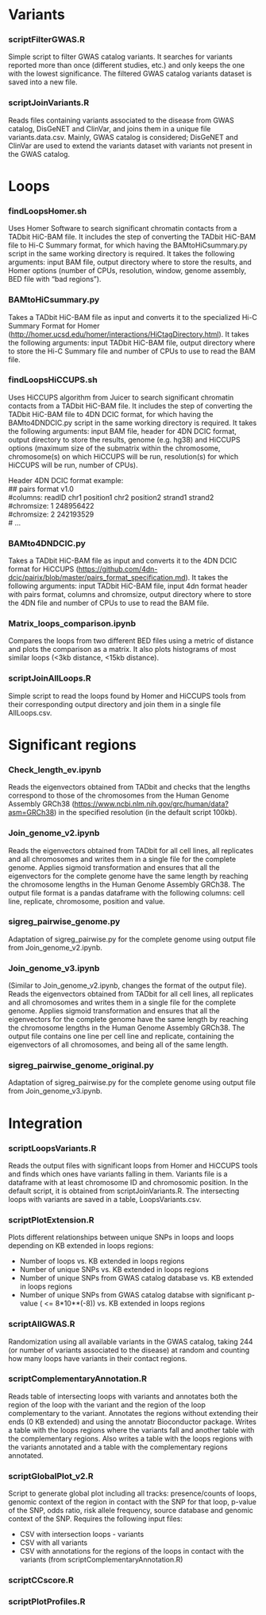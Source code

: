 # Variants

### scriptFilterGWAS.R
Simple script to filter GWAS catalog variants. It searches for variants reported more than once (different studies, etc.) and only keeps the one with the lowest significance. The filtered GWAS catalog variants dataset is saved into a new file.

### scriptJoinVariants.R
Reads files containing variants associated to the disease from GWAS catalog, DisGeNET and ClinVar, and joins them in a unique file variants.data.csv. Mainly, GWAS catalog is considered; DisGeNET and ClinVar are used to extend the variants dataset with variants not present in the GWAS catalog.

# Loops

### findLoopsHomer.sh
Uses Homer Software to search significant chromatin contacts from a TADbit HiC-BAM file. It includes the step of converting the TADbit HiC-BAM file to Hi-C Summary format, for which having the BAMtoHiCsummary.py script in the same working directory is required. It takes the following arguments: input BAM file, output directory where to store the results, and Homer options (number of CPUs, resolution, window, genome assembly, BED file with “bad regions”).

### BAMtoHiCsummary.py
Takes a TADbit HiC-BAM file as input and converts it to the specialized Hi-C Summary Format for Homer (http://homer.ucsd.edu/homer/interactions/HiCtagDirectory.html). It takes the following arguments: input TADbit HiC-BAM file, output directory where to store the Hi-C Summary file and number of CPUs to use to read the BAM file.

### findLoopsHiCCUPS.sh
Uses HiCCUPS algorithm from Juicer to search significant chromatin contacts from a TADbit HiC-BAM file. It includes the step of converting the TADbit HiC-BAM file to 4DN DCIC format, for which having the BAMto4DNDCIC.py script in the same working directory is required. It takes the following arguments: input BAM file, header for 4DN DCIC format, output directory to store the results, genome (e.g. hg38) and HiCCUPS options (maximum size of the submatrix within the chromosome, chromosome(s) on which HiCCUPS will be run, resolution(s) for which HiCCUPS will be run, number of CPUs).

Header 4DN DCIC format example:  
\#\# pairs format v1.0  
\#columns: readID chr1 position1 chr2 position2 strand1 strand2  
\#chromsize: 1 248956422  
\#chromsize: 2 242193529  
\# ...  

### BAMto4DNDCIC.py
Takes a TADbit HiC-BAM file as input and converts it to the 4DN DCIC format for HiCCUPS (https://github.com/4dn-dcic/pairix/blob/master/pairs_format_specification.md). It takes the following arguments: input TADbit HiC-BAM file, input 4dn format header with pairs format, columns and chromsize, output directory where to store the 4DN file and number of CPUs to use to read the BAM file.

### Matrix_loops_comparison.ipynb
Compares the loops from two different BED files using a metric of distance and plots the comparison as a matrix. It also plots histograms of most similar loops (<3kb distance, <15kb distance).

### scriptJoinAllLoops.R
Simple script to read the loops found by Homer and HiCCUPS tools from their corresponding output directory and join them in a single file AllLoops.csv.

# Significant regions

### Check_length_ev.ipynb
Reads the eigenvectors obtained from TADbit and checks that the lengths correspond to those of the chromosomes from the Human Genome Assembly GRCh38 (https://www.ncbi.nlm.nih.gov/grc/human/data?asm=GRCh38) in the specified resolution (in the default script 100kb).

### Join_genome_v2.ipynb
Reads the eigenvectors obtained from TADbit for all cell lines, all replicates and all chromosomes and writes them in a single file for the complete genome. Applies sigmoid transformation and ensures that all the eigenvectors for the complete genome have the same length by reaching the chromosome lengths in the Human Genome Assembly GRCh38. The output file format is a pandas dataframe with the following columns: cell line, replicate, chromosome, position and value.

### sigreg_pairwise_genome.py
Adaptation of sigreg_pairwise.py for the complete genome using output file from Join_genome_v2.ipynb.

### Join_genome_v3.ipynb
(Similar to Join_genome_v2.ipynb, changes the format of the output file).
Reads the eigenvectors obtained from TADbit for all cell lines, all replicates and all chromosomes and writes them in a single file for the complete genome. Applies sigmoid transformation and ensures that all the eigenvectors for the complete genome have the same length by reaching the chromosome lengths in the Human Genome Assembly GRCh38. The output file contains one line per cell line and replicate, containing the eigenvectors of all chromosomes, and being all of the same length.

### sigreg_pairwise_genome_original.py
Adaptation of sigreg_pairwise.py for the complete genome using output file from Join_genome_v3.ipynb.

# Integration

### scriptLoopsVariants.R
Reads the output files with significant loops  from Homer and HiCCUPS tools and finds which ones have variants falling in them. Variants file is a dataframe with at least chromosome ID and chromosomic position. In the default script, it is obtained from scriptJoinVariants.R. The intersecting loops with variants are saved in a table, LoopsVariants.csv.

### scriptPlotExtension.R
Plots different relationships between unique SNPs in loops and loops depending on KB extended in loops regions: 

* Number of loops vs. KB extended in loops regions
* Number of unique SNPs vs. KB extended in loops regions
* Number of unique SNPs from GWAS catalog database vs. KB extended in loops regions
* Number of unique SNPs from GWAS catalog databse with significant p-value ( <= 8*10**(-8)) vs. KB extended in loops regions

### scriptAllGWAS.R
Randomization using all available variants in the GWAS catalog, taking 244 (or number of variants associated to the disease) at random and counting how many loops have variants in their contact regions. 

### scriptComplementaryAnnotation.R
Reads table of intersecting loops with variants and annotates both the region of the loop with the variant and the region of the loop complementary to the variant. Annotates the regions without extending their ends (0 KB extended) and using the annotatr Bioconductor package. Writes a table with the loops regions where the variants fall and another table with the complementary regions. Also writes a table with the loops regions with the variants annotated and a table with the complementary regions annotated.

### scriptGlobalPlot_v2.R
Script to generate global plot including all tracks: presence/counts of loops, genomic context of the region in contact with the SNP for that loop, p-value of the SNP, odds ratio, risk allele frequency, source database and genomic context of the SNP. Requires the following input files:  

* CSV with intersection loops - variants
* CSV with all variants
* CSV with annotations for the regions of the loops in contact with the variants (from scriptComplementaryAnnotation.R)

### scriptCCscore.R

### scriptPlotProfiles.R

